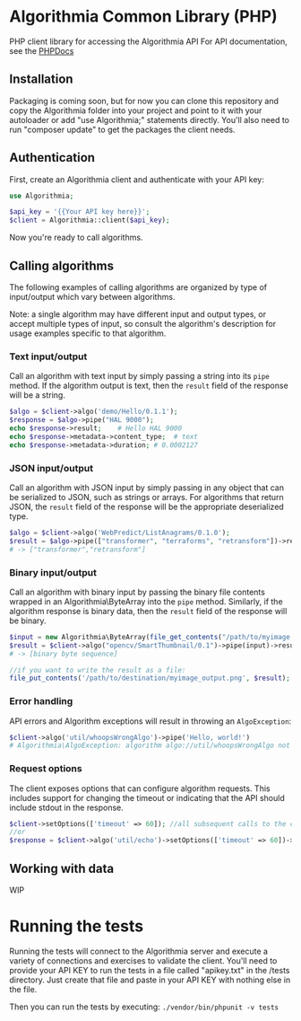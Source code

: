 Algorithmia Common Library (PHP)
================================

PHP client library for accessing the Algorithmia API
For API documentation, see the [PHPDocs](https://algorithmia.com/docs/lang/PHP)

## Installation
Packaging is coming soon, but for now you can clone this repository and copy the Algorithmia folder into your project and point to it with your autoloader or add "use Algorithmia;" statements directly. You'll also need to run "composer update" to get the packages the client needs.

## Authentication
First, create an Algorithmia client and authenticate with your API key:

```PHP
use Algorithmia;

$api_key = '{{Your API key here}}';
$client = Algorithmia::client($api_key);
```


Now you're ready to call algorithms. 

## Calling algorithms

The following examples of calling algorithms are organized by type of input/output which vary between algorithms.

Note: a single algorithm may have different input and output types, or accept multiple types of input,
so consult the algorithm's description for usage examples specific to that algorithm.

### Text input/output

Call an algorithm with text input by simply passing a string into its `pipe` method.
If the algorithm output is text, then the `result` field of the response will be a string.

```PHP
$algo = $client->algo('demo/Hello/0.1.1');
$response = $algo->pipe("HAL 9000");
echo $response->result;    # Hello HAL 9000
echo $response->metadata->content_type;  # text
echo $response->metadata->duration; # 0.0002127
```

### JSON input/output

Call an algorithm with JSON input by simply passing in any object that can be serialized to JSON, such as strings or arrays. 
For algorithms that return JSON, the `result` field of the response will be the appropriate
deserialized type.

```PHP
$algo = $client->algo('WebPredict/ListAnagrams/0.1.0');
$result = $algo->pipe(["transformer", "terraforms", "retransform"])->result;
# -> ["transformer","retransform"]
```

### Binary input/output

Call an algorithm with binary input by passing the binary file contents wrapped in an Algorithmia\ByteArray into the `pipe` method.
Similarly, if the algorithm response is binary data, then the `result` field of the response
will be binary.

```PHP
$input = new Algorithmia\ByteArray(file_get_contents("/path/to/myimage.png"));
$result = $client->algo("opencv/SmartThumbnail/0.1")->pipe(input)->result;
# -> [binary byte sequence]

//if you want to write the result as a file:
file_put_contents('/path/to/destination/myimage_output.png', $result);
```

### Error handling

API errors and Algorithm exceptions will result in throwing an `AlgoException`:

```PHP
$client->algo('util/whoopsWrongAlgo')->pipe('Hello, world!')  
# Algorithmia\AlgoException: algorithm algo://util/whoopsWrongAlgo not found
```

### Request options

The client exposes options that can configure algorithm requests.
This includes support for changing the timeout or indicating that the API should include stdout in the response.

```PHP
$client->setOptions(['timeout' => 60]); //all subsequent calls to the client will have this new timeout
//or 
$response = $client->algo('util/echo')->setOptions(['timeout' => 60])->pipe($input); //set and call all in one fell swoop!

```

## Working with data
WIP

# Running the tests

Running the tests will connect to the Algorithmia server and execute a variety of connections and exercises to validate the client. You'll need to provide your API KEY to run the tests in a file called "apikey.txt" in the /tests directory. Just create that file and paste in your API KEY with nothing else in the file.

Then you can run the tests by executing:
`./vendor/bin/phpunit -v tests`

